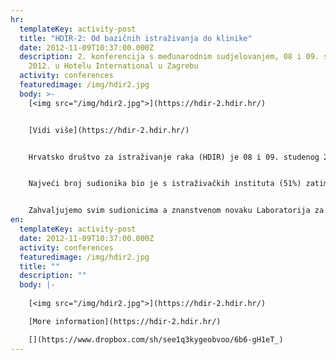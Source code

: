 ```yaml
---
hr:
  templateKey: activity-post
  title: "HDIR-2: Od bazičnih istraživanja do klinike"
  date: 2012-11-09T10:37:00.000Z
  description: 2. konferencija s međunarodnim sudjelovanjem, 08 i 09. studenog
    2012. u Hotelu International u Zagrebu
  activity: conferences
  featuredimage: /img/hdir2.jpg
  body: >-
    [<img src="/img/hdir2.jpg">](https://hdir-2.hdir.hr/)


    [Vidi više](https://hdir-2.hdir.hr/)


    Hrvatsko društvo za istraživanje raka (HDIR) je 08 i 09. studenog 2012. u Hotelu International u Zagrebu održalo svoju **2. konferenciju s međunarodnim sudjelovanjem: HDIR-2: „From Bench to Clinic“** . Konferencija je uspjela okupiti izuzetne izuzetne svjetske i hrvatske stručnjake iz područja istraživanja raka. Konferenciji je prisustvovalo 120 sudionika iz Hrvatske, Španjolske, Francuske, Njemačke, Italije, Izraela, Slovenije, Bosne i Hercegovine te Srbije i prikazana je 41 poster prezentacija.


    Najveći broj sudionika bio je s istraživačkih instituta (51%) zatim s fakulteta (29%) te iz medicinskih djelatnosti (16%). Smatramo da je konferencija ostvarila svoja očekivanja - prikaz najnovijih postignuća u bazičnim i kliničkim istraživanjima, te otvaranje mogućnosti za uspostavljanje novih kontakata između znanstvenika iz različitih regija.


    Zahvaljujemo svim sudionicima a znanstvenom novaku Laboratorija za nasljedni rak, Zavoda za molekularnu medicinu Instituta „Ruđer Bošković“ dipl.ing. Petru Ozretiću čestitamo na osvojenoj nagradi za najbolji poster pod naslovom *„The role of 5` untranslated region in the regulation of PTCH1b gene expression“*.[](https://www.dropbox.com/sh/see1q3kygeobvoo/6b6-gH1eT_)
en:
  templateKey: activity-post
  date: 2012-11-09T10:37:00.000Z
  activity: conferences
  featuredimage: /img/hdir2.jpg
  title: ""
  description: ""
  body: |-
    
    [<img src="/img/hdir2.jpg">](https://hdir-2.hdir.hr/)

    [More information](https://hdir-2.hdir.hr/)

    [](https://www.dropbox.com/sh/see1q3kygeobvoo/6b6-gH1eT_)
---
```

